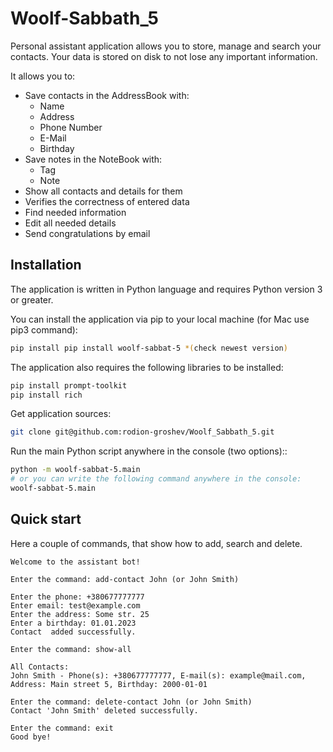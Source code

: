 # Woolf-Sabbath_5

Personal assistant application allows you to store, manage and search your contacts. Your data is stored on disk to not lose any important information.

It allows you to:
  - Save contacts in the AddressBook with:
    - Name
    - Address
    - Phone Number
    - E-Mail
    - Birthday
  - Save notes in the NoteBook with:
    - Tag
    - Note
  - Show all contacts and details for them
  - Verifies the correctness of entered data
  - Find needed information
  - Edit all needed details
  - Send congratulations by email

## Installation

The application is written in Python language and requires Python version 3 or greater.

You can install the application via pip to your local machine (for Mac use pip3 command):
```sh
pip install pip install woolf-sabbat-5 *(check newest version)
```

The application also requires the following libraries to be installed:
```sh
pip install prompt-toolkit
pip install rich
```

Get application sources:
```sh
git clone git@github.com:rodion-groshev/Woolf_Sabbath_5.git
```

Run the main Python script anywhere in the console (two options)::
```sh
python -m woolf-sabbat-5.main
# or you can write the following command anywhere in the console:
woolf-sabbat-5.main
```

## Quick start

Here a couple of commands, that show how to add, search and delete.


    Welcome to the assistant bot!

    Enter the command: add-contact John (or John Smith)

    Enter the phone: +380677777777
    Enter email: test@example.com          
    Enter the address: Some str. 25
    Enter a birthday: 01.01.2023
    Contact  added successfully.

    Enter the command: show-all

    All Contacts:
    John Smith - Phone(s): +380677777777, E-mail(s): example@mail.com, 
    Address: Main street 5, Birthday: 2000-01-01

    Enter the command: delete-contact John (or John Smith)
    Contact 'John Smith' deleted successfully.

    Enter the command: exit
    Good bye!